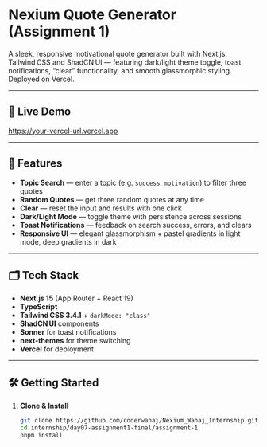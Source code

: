 # Nexium Quote Generator (Assignment 1)

A sleek, responsive motivational quote generator built with Next.js, Tailwind CSS and ShadCN UI — featuring dark/light theme toggle, toast notifications, “clear” functionality, and smooth glassmorphic styling. Deployed on Vercel.

---

## 🚀 Live Demo  
https://your-vercel-url.vercel.app

---

## 📖 Features  

- **Topic Search** — enter a topic (e.g. `success`, `motivation`) to filter three quotes  
- **Random Quotes** — get three random quotes at any time  
- **Clear** — reset the input and results with one click  
- **Dark/Light Mode** — toggle theme with persistence across sessions  
- **Toast Notifications** — feedback on search success, errors, and clears  
- **Responsive UI** — elegant glassmorphism + pastel gradients in light mode, deep gradients in dark  

---

## 🗂️ Tech Stack  

- **Next.js 15** (App Router + React 19)  
- **TypeScript**  
- **Tailwind CSS 3.4.1** + `darkMode: "class"`  
- **ShadCN UI** components  
- **Sonner** for toast notifications  
- **next-themes** for theme switching  
- **Vercel** for deployment  

---

## 🛠️ Getting Started  

1. **Clone & Install**  
   ```bash
   git clone https://github.com/coderwahaj/Nexium_Wahaj_Internship.git
   cd internship/day07-assignment1-final/assignment-1
   pnpm install
